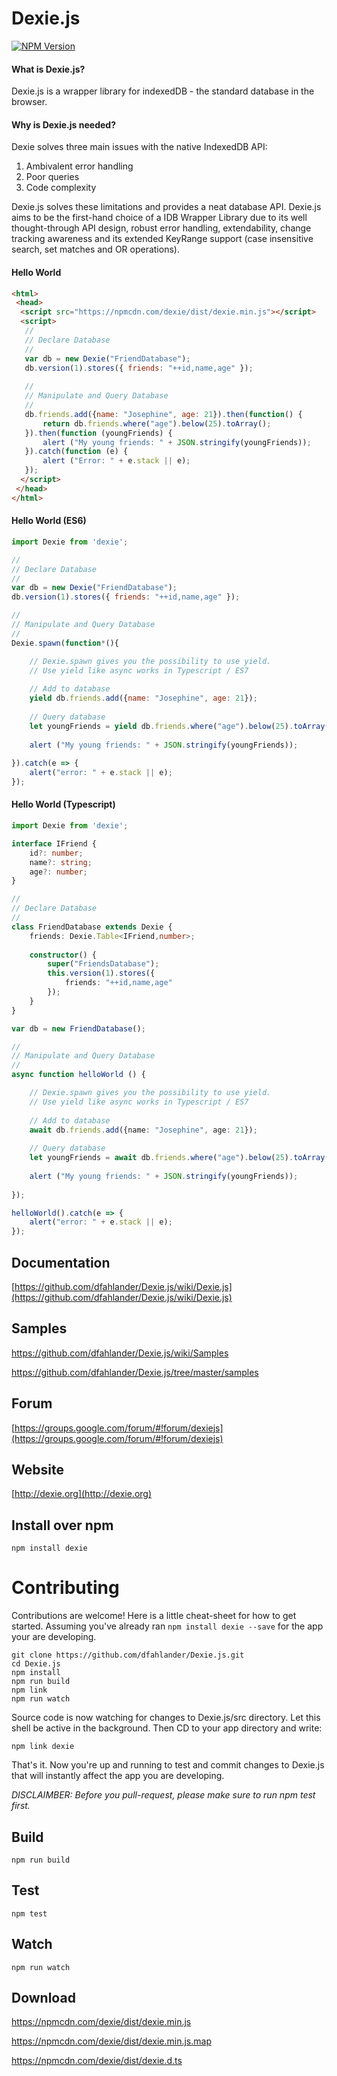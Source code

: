 Dexie.js
========

[![NPM Version][npm-image]][npm-url]

#### What is Dexie.js?
Dexie.js is a wrapper library for indexedDB - the standard database in the browser.

#### Why is Dexie.js needed?
Dexie solves three main issues with the native IndexedDB API:

 1. Ambivalent error handling
 2. Poor queries
 3. Code complexity

Dexie.js solves these limitations and provides a neat database API. Dexie.js aims to be the first-hand choice of a IDB Wrapper Library due to its well thought-through API design, robust error handling, extendability, change tracking awareness and its extended KeyRange support (case insensitive search, set matches and OR operations).

#### Hello World

```html
<html>
 <head>
  <script src="https://npmcdn.com/dexie/dist/dexie.min.js"></script>
  <script>
   //
   // Declare Database
   //
   var db = new Dexie("FriendDatabase");
   db.version(1).stores({ friends: "++id,name,age" });
   
   //
   // Manipulate and Query Database
   //
   db.friends.add({name: "Josephine", age: 21}).then(function() {
       return db.friends.where("age").below(25).toArray();
   }).then(function (youngFriends) {
       alert ("My young friends: " + JSON.stringify(youngFriends));
   }).catch(function (e) {
       alert ("Error: " + e.stack || e);
   });
  </script>
 </head>
</html>
```

#### Hello World (ES6)
```js
import Dexie from 'dexie';

//
// Declare Database
//
var db = new Dexie("FriendDatabase");
db.version(1).stores({ friends: "++id,name,age" });

//
// Manipulate and Query Database
//
Dexie.spawn(function*(){

    // Dexie.spawn gives you the possibility to use yield.
    // Use yield like async works in Typescript / ES7
    
    // Add to database
    yield db.friends.add({name: "Josephine", age: 21});
    
    // Query database
    let youngFriends = yield db.friends.where("age").below(25).toArray();
    
    alert ("My young friends: " + JSON.stringify(youngFriends));
    
}).catch(e => {
    alert("error: " + e.stack || e);
});
```

#### Hello World (Typescript)
```ts
import Dexie from 'dexie';

interface IFriend {
    id?: number;
    name?: string;
    age?: number;
}

//
// Declare Database
//
class FriendDatabase extends Dexie {
    friends: Dexie.Table<IFriend,number>;
    
    constructor() {
        super("FriendsDatabase");
        this.version(1).stores({
            friends: "++id,name,age"
        });
    }
}

var db = new FriendDatabase();

//
// Manipulate and Query Database
//
async function helloWorld () {

    // Dexie.spawn gives you the possibility to use yield.
    // Use yield like async works in Typescript / ES7
    
    // Add to database
    await db.friends.add({name: "Josephine", age: 21});
    
    // Query database
    let youngFriends = await db.friends.where("age").below(25).toArray();
    
    alert ("My young friends: " + JSON.stringify(youngFriends));
    
});

helloWorld().catch(e => {
    alert("error: " + e.stack || e);
});

```

Documentation
-------------
[https://github.com/dfahlander/Dexie.js/wiki/Dexie.js](https://github.com/dfahlander/Dexie.js/wiki/Dexie.js)

Samples
-------
https://github.com/dfahlander/Dexie.js/wiki/Samples

https://github.com/dfahlander/Dexie.js/tree/master/samples

Forum
-----
[https://groups.google.com/forum/#!forum/dexiejs](https://groups.google.com/forum/#!forum/dexiejs)

Website
-------
[http://dexie.org](http://dexie.org)

Install over npm
----------------
```
npm install dexie
```

Contributing
============
Contributions are welcome! Here is a little cheat-sheet for how to get started. Assuming you've already ran `npm install dexie --save` for the app your are developing.

```
git clone https://github.com/dfahlander/Dexie.js.git
cd Dexie.js
npm install
npm run build
npm link
npm run watch
```
Source code is now watching for changes to Dexie.js/src directory. Let this shell be active in the background.
Then CD to your app directory and write:
```
npm link dexie
```
That's it.
Now you're up and running to test and commit changes to Dexie.js that will instantly affect the app you are developing.

*DISCLAIMBER: Before you pull-request, please make sure to run npm test first.*

Build
-----
```
npm run build
```

Test
----
```
npm test
```

Watch
-----
```
npm run watch
```

Download
--------
https://npmcdn.com/dexie/dist/dexie.min.js

https://npmcdn.com/dexie/dist/dexie.min.js.map

https://npmcdn.com/dexie/dist/dexie.d.ts



[npm-image]: https://img.shields.io/npm/v/dexie.svg?style=flat
[npm-url]: https://npmjs.org/package/dexie

